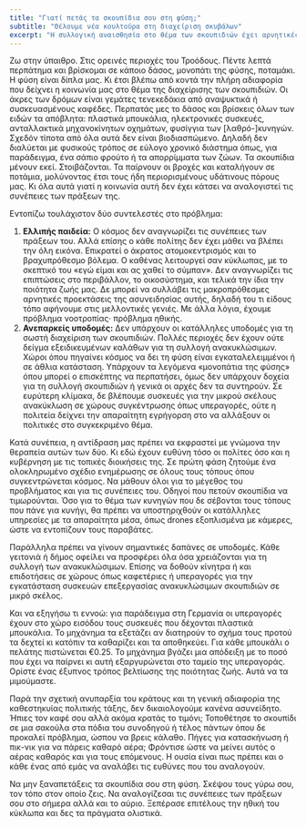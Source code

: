 ```yaml
---
title: "Γιατί πετάς τα σκουπίδια σου στη φύση;"
subtitle: "Θέλουμε νέα κουλτούρα στη διαχείριση σκυβάλων"
excerpt: "Η συλλογική αναισθησία στο θέμα των σκουπιδιών έχει αρνητικές προεκτάσεις για εμάς και το περιβάλλον."
---
```

Ζω στην ύπαιθρο. Στις ορεινές περιοχές του Τροόδους. Πέντε λεπτά περπάτημα και βρίσκομαι σε κάποιο δάσος, μονοπάτι της φύσης, ποταμάκι. Η φύση είναι δίπλα μας. Κι έτσι βλέπω από κοντά την πλήρη αδιαφορία που δείχνει η κοινωνία μας στο θέμα της διαχείρισης των σκουπιδιών. Οι άκρες των δρόμων είναι γεμάτες τενεκεδάκια από αναψυκτικά ή συσκευασμένους καφέδες. Περπατάς μες το δάσος και βρίσκεις όλων των ειδών τα απόβλητα: πλαστικά μπουκάλια, ηλεκτρονικές συσκευές, ανταλλακτικά μηχανοκίνητων οχημάτων, φυσίγγια των [λαθρό-]κυνηγών. Σχεδόν τίποτα από όλα αυτά δεν είναι βιοδιασπώμενο. Δηλαδή δεν διαλύεται με φυσικούς τρόπος σε εύλογο χρονικό διάστημα όπως, για παράδειγμα, ένα σάπιο φρούτο ή τα απορρίμματα των ζώων. Τα σκουπίδια μένουν εκεί. Στοιβάζονται. Τα παίρνουν οι βροχές και καταλήγουν σε ποτάμια, μολύνοντας έτσι τους ήδη περιορισμένους υδάτινους πόρους μας. Κι όλα αυτά γιατί η κοινωνία αυτή δεν έχει κάτσει να αναλογιστεί τις συνέπειες των πράξεων της.

Εντοπίζω τουλάχιστον δύο συντελεστές στο πρόβλημα:

1. **Ελλιπής παιδεία:** Ο κόσμος δεν αναγνωρίζει τις συνέπειες των πράξεων του. Αλλά επίσης ο κάθε πολίτης δεν έχει μάθει να βλέπει την όλη εικόνα. Επικρατεί ο άκρατος ατομοκεντρισμός και το βραχυπρόθεσμο βόλεμα. Ο καθένας λειτουργεί σαν κύκλωπας, με το σκεπτικό του «εγώ είμαι και ας χαθεί το σύμπαν». Δεν αναγνωρίζει τις επιπτώσεις στο περιβάλλον, το οικοσύστημα, και τελικά την ίδια την ποιότητα ζωής μας. Δε μπορεί να συλλάβει τις μακροπρόθεσμες αρνητικές προεκτάσεις της ασυνειδησίας αυτής, δηλαδή του τι είδους τόπο αφήνουμε στις μελλοντικές γενιές. Με άλλα λόγια, έχουμε πρόβλημα νοοτροπίας· πρόβλημα ηθικής.
2. **Ανεπαρκείς υποδομές:** Δεν υπάρχουν οι κατάλληλες υποδομές για τη σωστή διαχείριση των σκουπιδιών. Πολλές περιοχές δεν έχουν ούτε δείγμα εξειδικευμένων καλάθων για τη συλλογή ανακυκλώσιμων. Χώροι όπου πηγαίνει κόσμος να δει τη φύση είναι εγκαταλελειμμένοι ή σε άθλια κατάσταση. Υπάρχουν τα λεγόμενα «μονοπάτια της φύσης» όπου μπορεί ο επισκέπτης να περπατήσει, όμως δεν υπάρχουν δοχεία για τη συλλογή σκουπιδιών ή γενικά οι αρχές δεν τα συντηρούν. Σε ευρύτερη κλίμακα, δε βλέπουμε συσκευές για την μικρού σκέλους ανακύκλωση σε χώρους συγκέντρωσης όπως υπεραγορές, ούτε η πολιτεία δείχνει την απαραίτητη εγρήγορση στο να αλλάξουν οι πολιτικές στο συγκεκριμένο θέμα.

Κατά συνέπεια, η αντίδραση μας πρέπει να εκφραστεί με γνώμονα την θεραπεία αυτών των δύο. Κι εδώ έχουν ευθύνη τόσο οι πολίτες όσο και η κυβέρνηση με τις τοπικές διοικήσεις της. Σε πρώτη φάση ζητούμε ένα ολοκληρωμένο σχέδιο ενημέρωσης σε όλους τους τόπους όπου συγκεντρώνεται κόσμος. Να μάθουν όλοι για το μέγεθος του προβλήματος και για τις συνέπειες του. Οδηγοί που πετούν σκουπίδια να τιμωρούνται. Όσο για το θέμα των κυνηγών που δε σέβονται τους τόπους που πάνε για κυνήγι, θα πρέπει να υποστηριχθούν οι κατάλληλες υπηρεσίες με τα απαραίτητα μέσα, όπως drones εξοπλισμένα με κάμερες, ώστε να εντοπίζουν τους παραβάτες.

Παράλληλα πρέπει να γίνουν σημαντικές δαπάνες σε υποδομές. Κάθε γειτονιά ή δήμος οφείλει να προσφέρει όλα όσα χρειάζονται για τη συλλογή των ανακυκλώσιμων. Επίσης να δοθούν κίνητρα ή και επιδοτήσεις σε χώρους όπως καφετέριες ή υπεραγορές για την εγκατάσταση συσκευών επεξεργασίας ανακυκλώσιμων σκουπιδιών σε μικρό σκέλος.

Και να εξηγήσω τι εννοώ: για παράδειγμα στη Γερμανία οι υπεραγορές έχουν στο χώρο εισόδου τους συσκευές που δέχονται πλαστικά μπουκάλια. Το μηχάνημα τα εξετάζει αν διατηρούν το σχήμα τους προτού τα δεχτεί κι κατόπιν τα καθαρίζει και τα αποθηκεύει. Για κάθε μπουκάλι ο πελάτης πιστώνεται €0.25. Το μηχάνημα βγάζει μια απόδειξη με το ποσό που έχει να παίρνει κι αυτή εξαργυρώνεται στο ταμείο της υπεραγοράς. Ορίστε ένας έξυπνος τρόπος βελτίωσης της ποιότητας ζωής. Αυτά να τα μιμούμαστε.

Παρά την σχετική ανυπαρξία του κράτους και τη γενική αδιαφορία της καθεστηκυίας πολιτικής τάξης, δεν δικαιολογούμε κανένα ασυνείδητο. Ήπιες τον καφέ σου αλλά ακόμα κρατάς το τιμόνι; Τοποθέτησε το σκουπίδι σε μια σακούλα στα πόδια του συνοδηγού ή τέλος πάντων όπου δε προκαλεί πρόβλημα, ώσπου να βρεις κάλαθο. Πήγες για κατασκήνωση ή πικ-νικ για να πάρεις καθαρό αέρα; Φρόντισε ώστε να μείνει αυτός ο αέρας καθαρός και για τους επόμενους. Η ουσία είναι πως πρέπει και ο κάθε ένας από εμάς να αναλάβει τις ευθύνες που του αναλογούν.

Να μην ξαναπετάξεις τα σκουπίδια σου στη φύση. Σκέψου τους γύρω σου, τον τόπο στον οποίο ζεις. Να αναλογίζεσαι τις συνέπειες των πράξεων σου στο σήμερα αλλά και το αύριο. Ξεπέρασε επιτέλους την ηθική του κύκλωπα και δες τα πράγματα ολιστικά.
